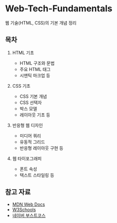 # Web-Tech-Fundamentals

웹 기술(HTML, CSS)의 기본 개념 정리

## 목차

1. HTML 기초
   - HTML 구조와 문법
   - 주요 HTML 태그
   - 시맨틱 마크업 등

2. CSS 기초
   - CSS 기본 개념
   - CSS 선택자
   - 박스 모델
   - 레이아웃 기초 등

3. 반응형 웹 디자인
   - 미디어 쿼리
   - 유동적 그리드
   - 반응형 레이아웃 구현 등

4. 웹 타이포그래피
   - 폰트 속성
   - 텍스트 스타일링 등

## 참고 자료

- [MDN Web Docs](https://developer.mozilla.org/)
- [W3Schools](https://www.w3schools.com/)
- [네이버 부스트코스](https://www.boostcourse.org/cs120/)
